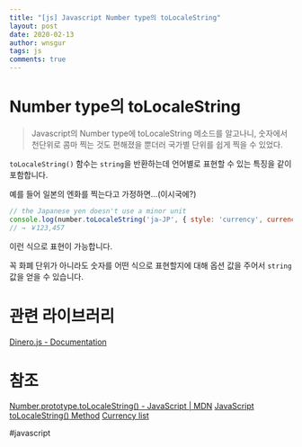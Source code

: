 ```yaml
---
title: "[js] Javascript Number type의 toLocaleString"
layout: post
date: 2020-02-13
author: wnsgur
tags: js
comments: true
---
```


# Number type의 toLocaleString
> Javascript의 Number type에 toLocaleString 메소드를 알고나니, 숫자에서 천단위로 콤마 찍는 것도 편해졌을 뿐더러 국가별 단위를 쉽게 찍을 수 있었다.  

`toLocaleString()` 함수는 `string`을 반환하는데  언어별로 표현할 수 있는 특징을 같이 포함합니다.

예를 들어 일본의 엔화를 찍는다고 가정하면…(이시국에?)

```js
// the Japanese yen doesn't use a minor unit
console.log(number.toLocaleString('ja-JP', { style: 'currency', currency: 'JPY' }))
// → ￥123,457

```

이런 식으로 표현이 가능합니다.

꼭 화폐 단위가 아니라도 숫자를 어떤 식으로 표현할지에 대해  옵션 값을 주어서 `string` 값을 얻을 수 있습니다.

# 관련 라이브러리
[Dinero.js - Documentation](https://sarahdayan.github.io/dinero.js/)


# 참조
[Number.prototype.toLocaleString() - JavaScript | MDN](https://developer.mozilla.org/en-US/docs/Web/JavaScript/Reference/Global_Objects/Number/toLocaleString)
[JavaScript toLocaleString() Method](https://www.w3schools.com/jsref/jsref_tolocalestring.asp)
[Currency list](https://www.currency-iso.org/dam/downloads/lists/list_one.xml)

#javascript
